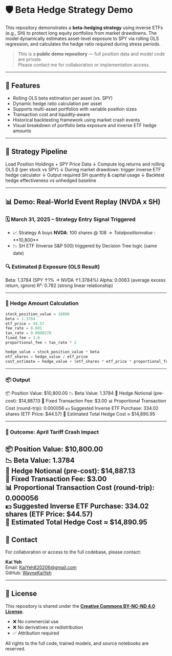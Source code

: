 # 🛡️ Beta Hedge Strategy Demo

This repository demonstrates a **beta-hedging strategy** using inverse ETFs (e.g., SH) to protect long equity portfolios from market drawdowns. The model dynamically estimates asset-level exposure to SPY via rolling OLS regression, and calculates the hedge ratio required during stress periods.

> This is a **public demo repository** — full position data and model code are private.  
> Please contact me for collaboration or implementation access.

---

## 🚀 Features

- Rolling OLS beta estimation per asset (vs. SPY)
- Dynamic hedge ratio calculation per asset
- Supports multi-asset portfolios with variable position sizes
- Transaction cost and liquidity-aware
- Historical backtesting framework using market crash events
- Visual breakdown of portfolio beta exposure and inverse ETF hedge amounts

---

## 🧱 Strategy Pipeline
Load Position Holdings + SPY Price Data
↓
Compute log returns and rolling OLS β (per stock vs SPY)
↓
During market drawdown: trigger inverse ETF hedge calculator
↓
Output required SH quantity & capital usage
↓
Backtest hedge effectiveness vs unhedged baseline

---

## 📊 Demo: Real-World Event Replay (NVDA x SH)

### 🗓️ March 31, 2025 – Strategy Entry Signal Triggered
- 📈 Strategy A buys **NVDA**: 100 shares @ $108 → Total position value: **$10,800**
- 📉 SH ETF (Inverse S&P 500) triggered by Decision Tree logic (same date)

### 🔍 Estimated β Exposure (OLS Result)

Beta: 1.3784 (SPY ↑1% → NVDA ↑1.3784%)
Alpha: 0.0063 (average excess return, ignore)
R²: 0.782 (strong linear relationship)

---

### 🧮 Hedge Amount Calculation

```python
stock_position_value = 10800
beta = 1.3784
etf_price = 44.57
fee_rate = 0.001
tax_rate = 0.0000278
fixed_fee = 3.0
proportional_fee = tax_rate * 2

hedge_value = stock_position_value * beta
etf_shares = hedge_value / etf_price
cost_estimate = hedge_value + (etf_shares * etf_price * proportional_fee) + fixed_fee
```
---
###  📦 Output
📦 Position Value: $10,800.00
📉 Beta Value: 1.3784
🔁 Hedge Notional (pre-cost): $14,887.13
💸 Fixed Transaction Fee: $3.00
📊 Proportional Transaction Cost (round-trip): 0.000056
💵 Suggested Inverse ETF Purchase: 334.02 shares (ETF Price: $44.57)
🧾 Estimated Total Hedge Cost ≈ $14,890.95

---

### 🧪 Outcome: April Tariff Crash Impact
📦 Position Value: $10,800.00  
📉 Beta Value: 1.3784  
🔁 Hedge Notional (pre-cost): $14,887.13  
💸 Fixed Transaction Fee: $3.00  
📊 Proportional Transaction Cost (round-trip): 0.000056  
💵 Suggested Inverse ETF Purchase: 334.02 shares (ETF Price: $44.57)  
🧾 Estimated Total Hedge Cost ≈ $14,890.95  
---


## 📎 Contact

For collaboration or access to the full codebase, please contact:

**Kai Yeh**  
Email: KaiYeh820206@gmail.com  
GitHub: [WayneKaiYeh](https://github.com/yourusername)

---

## 📄 License

This repository is shared under the [**Creative Commons BY-NC-ND 4.0 License**](https://creativecommons.org/licenses/by-nc-nd/4.0/).

- ❌ No commercial use
- ❌ No derivatives or redistribution
- ✅ Attribution required

All rights to the full code, trained models, and source notebooks are reserved.




